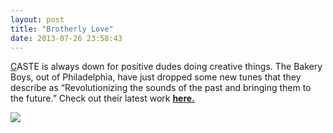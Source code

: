 ```yaml
---
layout: post
title: "Brotherly Love"
date: 2013-07-26 23:58:43
---
```


<p><a class="_553k" href="https://soundcloud.com/thebakedcommunity" rel="nofollow" target="_blank">C</a>ASTE is always down for positive dudes doing creative things. The Bakery Boys, out of Philadelphia, have just dropped some new tunes that they describe as &#8220;Revolutionizing the sounds of the past and bringing them to the future.&#8221; Check out their latest work <strong><a href="https://soundcloud.com/thebakedcommunity">here.</a></strong></p>
<p><a href="https://soundcloud.com/thebakedcommunity"><strong><img src="http://media.tumblr.com/54bf5506a8ccefbe7932a5f5fc2be7c6/tumblr_inline_mqkiljc7tm1qz4rgp.jpg"/></strong></a></p>
